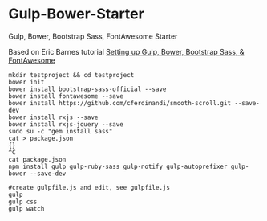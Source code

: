 Gulp-Bower-Starter
==================

Gulp, Bower, Bootstrap Sass, FontAwesome Starter

Based on Eric Barnes tutorial [Setting up Gulp, Bower, Bootstrap Sass, & FontAwesome](http://ericlbarnes.com/setting-gulp-bower-bootstrap-sass-fontawesome/)

```
mkdir testproject && cd testproject
bower init
bower install bootstrap-sass-official --save
bower install fontawesome --save
bower install https://github.com/cferdinandi/smooth-scroll.git --save-dev
bower install rxjs --save
bower install rxjs-jquery --save
sudo su -c "gem install sass"
cat > package.json
{}
^C
cat package.json
npm install gulp gulp-ruby-sass gulp-notify gulp-autoprefixer gulp-bower --save-dev

#create gulpfile.js and edit, see gulpfile.js
gulp
gulp css
gulp watch
```
